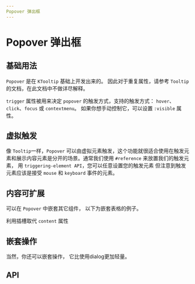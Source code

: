```yaml
---
Popover 弹出框
---
```


# Popover 弹出框

## 基础用法

`Popover` 是在 `KTooltip` 基础上开发出来的。 因此对于重复属性，请参考 `Tooltip` 的文档，在此文档中不做详尽解释。

`trigger` 属性被用来决定 `popover` 的触发方式，支持的触发方式： `hover`、`click`、`focus` 或 `contextmenu`。 如果你想手动控制它，可以设置 `:visible` 属性。

<demo-preview2 path="./def.vue" />

## 虚拟触发

像 `Tooltip`一样，`Popover` 可以由虚拟元素触发，这个功能就很适合使用在触发元素和展示内容元素是分开的场景。通常我们使用 `#reference` 来放置我们的触发元素， 用 `triggering-element API`，您可以任意设置您的触发元素 但注意到触发元素应该是接受 `mouse` 和 `keyboard` 事件的元素。

<demo-preview2 path="./virtualPopover.vue" />

## 内容可扩展

可以在 `Popover` 中嵌套其它组件， 以下为嵌套表格的例子。

利用插槽取代 `content` 属性

<demo-preview2 path="./slotContent.vue" />

## 嵌套操作

当然，你还可以嵌套操作， 它比使用dialog更加轻量。

<demo-preview2 path="./nestedPopover.vue" />

## API

<API src="./popover.json" lang="zh"></API>

